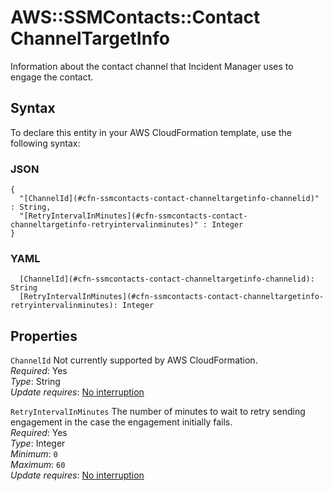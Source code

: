 # AWS::SSMContacts::Contact ChannelTargetInfo<a name="aws-properties-ssmcontacts-contact-channeltargetinfo"></a>

Information about the contact channel that Incident Manager uses to engage the contact\.

## Syntax<a name="aws-properties-ssmcontacts-contact-channeltargetinfo-syntax"></a>

To declare this entity in your AWS CloudFormation template, use the following syntax:

### JSON<a name="aws-properties-ssmcontacts-contact-channeltargetinfo-syntax.json"></a>

```
{
  "[ChannelId](#cfn-ssmcontacts-contact-channeltargetinfo-channelid)" : String,
  "[RetryIntervalInMinutes](#cfn-ssmcontacts-contact-channeltargetinfo-retryintervalinminutes)" : Integer
}
```

### YAML<a name="aws-properties-ssmcontacts-contact-channeltargetinfo-syntax.yaml"></a>

```
  [ChannelId](#cfn-ssmcontacts-contact-channeltargetinfo-channelid): String
  [RetryIntervalInMinutes](#cfn-ssmcontacts-contact-channeltargetinfo-retryintervalinminutes): Integer
```

## Properties<a name="aws-properties-ssmcontacts-contact-channeltargetinfo-properties"></a>

`ChannelId`  <a name="cfn-ssmcontacts-contact-channeltargetinfo-channelid"></a>
Not currently supported by AWS CloudFormation\.  
*Required*: Yes  
*Type*: String  
*Update requires*: [No interruption](https://docs.aws.amazon.com/AWSCloudFormation/latest/UserGuide/using-cfn-updating-stacks-update-behaviors.html#update-no-interrupt)

`RetryIntervalInMinutes`  <a name="cfn-ssmcontacts-contact-channeltargetinfo-retryintervalinminutes"></a>
The number of minutes to wait to retry sending engagement in the case the engagement initially fails\.  
*Required*: Yes  
*Type*: Integer  
*Minimum*: `0`  
*Maximum*: `60`  
*Update requires*: [No interruption](https://docs.aws.amazon.com/AWSCloudFormation/latest/UserGuide/using-cfn-updating-stacks-update-behaviors.html#update-no-interrupt)